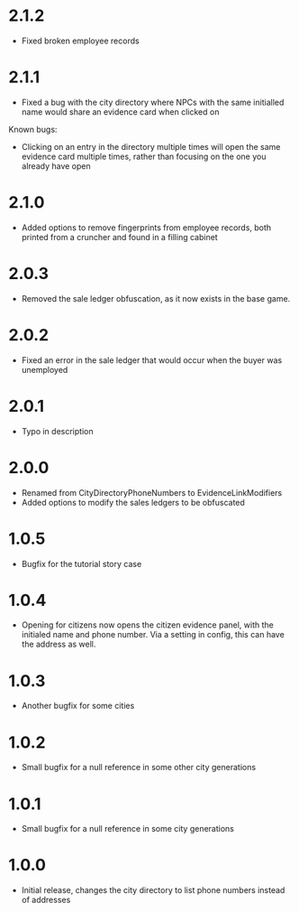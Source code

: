 # 2.1.2

* Fixed broken employee records

# 2.1.1

* Fixed a bug with the city directory where NPCs with the same initialled name would share an evidence card when clicked on

Known bugs:

* Clicking on an entry in the directory multiple times will open the same evidence card multiple times, rather than focusing on the one you already have open

# 2.1.0

* Added options to remove fingerprints from employee records, both printed from a cruncher and found in a filling cabinet

# 2.0.3

* Removed the sale ledger obfuscation, as it now exists in the base game.

# 2.0.2

* Fixed an error in the sale ledger that would occur when the buyer was unemployed

# 2.0.1

* Typo in description

# 2.0.0

* Renamed from CityDirectoryPhoneNumbers to EvidenceLinkModifiers
* Added options to modify the sales ledgers to be obfuscated

# 1.0.5

* Bugfix for the tutorial story case

# 1.0.4

* Opening for citizens now opens the citizen evidence panel, with the initialed name and phone number. Via a setting in config, this can have the address as well.

# 1.0.3

* Another bugfix for some cities

# 1.0.2

* Small bugfix for a null reference in some other city generations

# 1.0.1

* Small bugfix for a null reference in some city generations

# 1.0.0
 
* Initial release, changes the city directory to list phone numbers instead of addresses